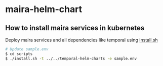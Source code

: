 # maira-helm-chart

## How to install maira services in kubernetes
Deploy maira services and all dependencies like temporal using [install.sh](scripts/install.sh)
```bash
# Update sample.env
$ cd scripts
$ ./install.sh -t ../../temporal-helm-charts -e sample.env
```
